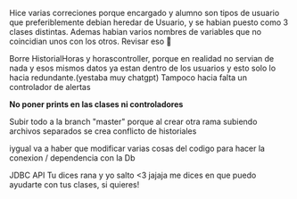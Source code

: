 Hice varias correciones porque encargado y alumno son tipos de usuario que preferiblemente debian heredar de Usuario, y se habian puesto como 3 clases distintas.
Ademas habian varios nombres de variables que no coincidian unos con los otros. Revisar eso 🙂

Borre HistorialHoras y horascontroller, porque en realidad no servian de nada y esos mismos datos ya estan dentro de los usuarios y esto solo lo hacia redundante.(yestaba muy chatgpt)
Tampoco hacia falta un controlador de alertas

**No poner prints en las clases ni controladores**

Subir todo a la branch "master" porque al crear otra rama subiendo archivos separados se crea conflicto de historiales 

iygual va a haber que modificar varias cosas del codigo para hacer la conexion / dependencia con la Db 



JDBC API
Tu dices rana y yo salto <3 jajaja me dices en que puedo ayudarte con tus clases, si quieres!
